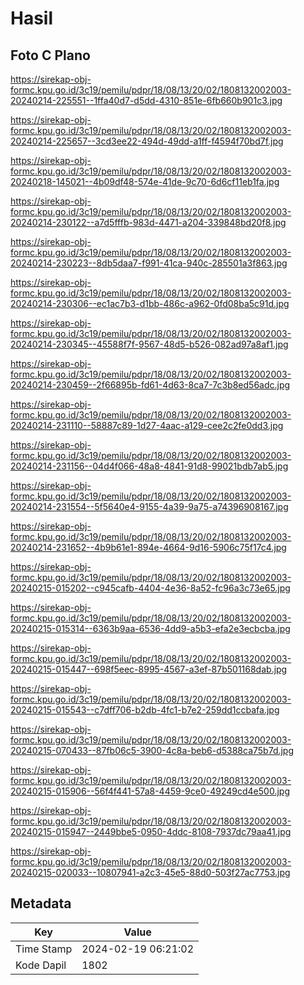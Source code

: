 # Hasil

## Foto C Plano

https://sirekap-obj-formc.kpu.go.id/3c19/pemilu/pdpr/18/08/13/20/02/1808132002003-20240214-225551--1ffa40d7-d5dd-4310-851e-6fb660b901c3.jpg

https://sirekap-obj-formc.kpu.go.id/3c19/pemilu/pdpr/18/08/13/20/02/1808132002003-20240214-225657--3cd3ee22-494d-49dd-a1ff-f4594f70bd7f.jpg

https://sirekap-obj-formc.kpu.go.id/3c19/pemilu/pdpr/18/08/13/20/02/1808132002003-20240218-145021--4b09df48-574e-41de-9c70-6d6cf11eb1fa.jpg

https://sirekap-obj-formc.kpu.go.id/3c19/pemilu/pdpr/18/08/13/20/02/1808132002003-20240214-230122--a7d5fffb-983d-4471-a204-339848bd20f8.jpg

https://sirekap-obj-formc.kpu.go.id/3c19/pemilu/pdpr/18/08/13/20/02/1808132002003-20240214-230223--8db5daa7-f991-41ca-940c-285501a3f863.jpg

https://sirekap-obj-formc.kpu.go.id/3c19/pemilu/pdpr/18/08/13/20/02/1808132002003-20240214-230306--ec1ac7b3-d1bb-486c-a962-0fd08ba5c91d.jpg

https://sirekap-obj-formc.kpu.go.id/3c19/pemilu/pdpr/18/08/13/20/02/1808132002003-20240214-230345--45588f7f-9567-48d5-b526-082ad97a8af1.jpg

https://sirekap-obj-formc.kpu.go.id/3c19/pemilu/pdpr/18/08/13/20/02/1808132002003-20240214-230459--2f66895b-fd61-4d63-8ca7-7c3b8ed56adc.jpg

https://sirekap-obj-formc.kpu.go.id/3c19/pemilu/pdpr/18/08/13/20/02/1808132002003-20240214-231110--58887c89-1d27-4aac-a129-cee2c2fe0dd3.jpg

https://sirekap-obj-formc.kpu.go.id/3c19/pemilu/pdpr/18/08/13/20/02/1808132002003-20240214-231156--04d4f066-48a8-4841-91d8-99021bdb7ab5.jpg

https://sirekap-obj-formc.kpu.go.id/3c19/pemilu/pdpr/18/08/13/20/02/1808132002003-20240214-231554--5f5640e4-9155-4a39-9a75-a74396908167.jpg

https://sirekap-obj-formc.kpu.go.id/3c19/pemilu/pdpr/18/08/13/20/02/1808132002003-20240214-231652--4b9b61e1-894e-4664-9d16-5906c75f17c4.jpg

https://sirekap-obj-formc.kpu.go.id/3c19/pemilu/pdpr/18/08/13/20/02/1808132002003-20240215-015202--c945cafb-4404-4e36-8a52-fc96a3c73e65.jpg

https://sirekap-obj-formc.kpu.go.id/3c19/pemilu/pdpr/18/08/13/20/02/1808132002003-20240215-015314--6363b9aa-6536-4dd9-a5b3-efa2e3ecbcba.jpg

https://sirekap-obj-formc.kpu.go.id/3c19/pemilu/pdpr/18/08/13/20/02/1808132002003-20240215-015447--698f5eec-8995-4567-a3ef-87b501168dab.jpg

https://sirekap-obj-formc.kpu.go.id/3c19/pemilu/pdpr/18/08/13/20/02/1808132002003-20240215-015543--c7dff706-b2db-4fc1-b7e2-259dd1ccbafa.jpg

https://sirekap-obj-formc.kpu.go.id/3c19/pemilu/pdpr/18/08/13/20/02/1808132002003-20240215-070433--87fb06c5-3900-4c8a-beb6-d5388ca75b7d.jpg

https://sirekap-obj-formc.kpu.go.id/3c19/pemilu/pdpr/18/08/13/20/02/1808132002003-20240215-015906--56f4f441-57a8-4459-9ce0-49249cd4e500.jpg

https://sirekap-obj-formc.kpu.go.id/3c19/pemilu/pdpr/18/08/13/20/02/1808132002003-20240215-015947--2449bbe5-0950-4ddc-8108-7937dc79aa41.jpg

https://sirekap-obj-formc.kpu.go.id/3c19/pemilu/pdpr/18/08/13/20/02/1808132002003-20240215-020033--10807941-a2c3-45e5-88d0-503f27ac7753.jpg


## Metadata

| Key        | Value               |
| ---------- | ------------------- |
| Time Stamp | 2024-02-19 06:21:02 |
| Kode Dapil | 1802                |



